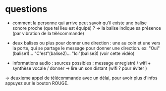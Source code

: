 # questions

- comment la personne qui arrive peut savoir qu'il existe une balise sonore proche (que tel lieu est équipé) ?
-> la balise indique sa présence (par vibration de la télécommande)

- deux balises ou plus pour donner une direction : une au coin et une vers la porte, qui se partage le message pour donner une direction. 
	ex:  "Oui" (balise1)... "C'est"(balise2)... "Ici"(balise3) (voir cette vidéo)

- informations audio : sources possibles : message enregistré / wifi + synthèse vocale / donner 
-> lire un son distant (wifi ? pour éviter )

-> deuxieme appel de télécommande avec un délai, pour avoir plus d'infos appuyez sur le bouton ROUGE.

